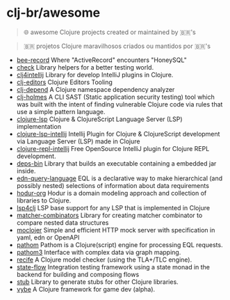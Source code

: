 # clj-br/awesome

> 🌐 awesome Clojure projects created or maintained by 🇧🇷's 


> 🇧🇷 projetos Clojure maravilhosos criados ou mantidos por 🇧🇷's 


- [bee-record](https://gitlab.com/mauricioszabo/bee-record) Where "ActiveRecord" encounters "HoneySQL" 
- [check](https://gitlab.com/mauricioszabo/check) Library helpers for a better testing world.
- [clj4intellij](https://github.com/ericdallo/clj4intellij) Library for develop IntelliJ plugins in Clojure.
- [clj-editors](https://gitlab.com/clj-editors) Clojure Editors Tooling 
- [clj-depend](https://github.com/fabiodomingues/clj-depend) A Clojure namespace dependency analyzer 
- [clj-holmes](https://github.com/clj-holmes/clj-holmes) A CLI SAST (Static application security testing) tool which was built with the intent of finding vulnerable Clojure code via rules that use a simple pattern language. 
- [clojure-lsp](https://github.com/clojure-lsp/clojure-lsp) Clojure & ClojureScript Language Server (LSP) implementation 
- [clojure-lsp-intellij](https://github.com/clojure-lsp/clojure-lsp-intellij) Intellij Plugin for Clojure & ClojureScript development via Language Server (LSP) made in Clojure
- [clojure-repl-intellij](https://github.com/afucher/clojure-repl-intellij) Free OpenSource IntelliJ plugin for Clojure REPL development.
- [deps-bin](https://github.com/ericdallo/deps-bin) Library that builds an executable containing a embedded jar inside.
- [edn-query-language](https://github.com/edn-query-language) EQL is a declarative way to make hierarchical (and possibly nested) selections of information about data requirements 
- [hodur-org](https://github.com/hodur-org) Hodur is a domain modeling approach and collection of libraries to Clojure. 
- [lsp4clj](https://github.com/clojure-lsp/lsp4clj) LSP base support for any LSP that is implemented in Clojure 
- [matcher-combinators](https://github.com/nubank/matcher-combinators) Library for creating matcher combinator to compare nested data structures 
- [moclojer](https://github.com/moclojer) Simple and efficient HTTP mock server with specification in yaml, edn or OpenAPI 
- [pathom](https://github.com/wilkerlucio/pathom) Pathom is a Clojure(script) engine for processing EQL requests. 
- [pathom3](https://github.com/wilkerlucio/pathom3) Interface with complex data via graph mapping. 
- [recife](https://github.com/pfeodrippe/recife) A Clojure model checker (using the TLA+/TLC engine). 
- [state-flow](https://github.com/nubank/state-flow) Integration testing framework using a state monad in the backend for building and composing flows
- [stub](https://github.com/clj-easy/stub) Library to generate stubs for other Clojure libraries.
- [vybe](https://github.com/pfeodrippe/vybe) A Clojure framework for game dev (alpha). 
